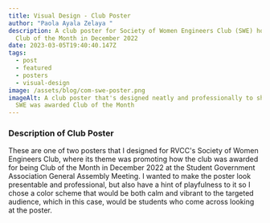 ```yaml
---
title: Visual Design - Club Poster
author: "Paola Ayala Zelaya "
description: A club poster for Society of Women Engineers Club (SWE) honoring
  Club of the Month in December 2022
date: 2023-03-05T19:40:40.147Z
tags:
  - post
  - featured
  - posters
  - visual-design
image: /assets/blog/com-swe-poster.png
imageAlt: A club poster that's designed neatly and professionally to show how
  SWE was awarded Club of the Month
---
```

### D﻿escription of Club Poster

These are one of two posters that I designed for RVCC's Society of Women Engineers Club, where its theme was promoting how the club was awarded for being Club of the Month in December 2022 at the Student Government Association General Assembly Meeting. I wanted to make the poster look presentable and professional, but also have a hint of playfulness to it so I chose a color scheme that would be both calm and vibrant to the targeted audience, which in this case, would be students who come across looking at the poster.